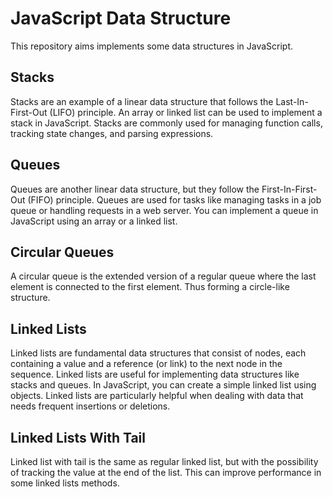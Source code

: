 # JavaScript Data Structure

This repository aims implements some data structures in JavaScript.

## Stacks

Stacks are an example of a linear data structure that follows the Last-In-First-Out (LIFO) principle. An array or linked list can be used to implement a stack in JavaScript. Stacks are commonly used for managing function calls, tracking state changes, and parsing expressions.

## Queues

Queues are another linear data structure, but they follow the First-In-First-Out (FIFO) principle. Queues are used for tasks like managing tasks in a job queue or handling requests in a web server. You can implement a queue in JavaScript using an array or a linked list.

## Circular Queues

A circular queue is the extended version of a regular queue where the last element is connected to the first element. Thus forming a circle-like structure.

## Linked Lists

Linked lists are fundamental data structures that consist of nodes, each containing a value and a reference (or link) to the next node in the sequence. Linked lists are useful for implementing data structures like stacks and queues. In JavaScript, you can create a simple linked list using objects. Linked lists are particularly helpful when dealing with data that needs frequent insertions or deletions.

## Linked Lists With Tail

Linked list with tail is the same as regular linked list, but with the possibility of tracking the value at the end of the list. This can improve performance in some linked lists methods.

